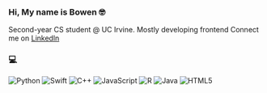 ### Hi, My name is Bowen 🤓

Second-year CS student @ UC Irvine.
Mostly developing frontend
Connect me on [Linkedln](https://www.linkedin.com/in/bowenwang0815/)

### 💻
![Python](https://img.shields.io/badge/python-3670A0?style=for-the-badge&logo=python&logoColor=ffdd54) ![Swift](https://img.shields.io/badge/swift-F54A2A?style=for-the-badge&logo=swift&logoColor=white) ![C++](https://img.shields.io/badge/c++-%2300599C.svg?style=for-the-badge&logo=c%2B%2B&logoColor=white) ![JavaScript](https://img.shields.io/badge/javascript-%23323330.svg?style=for-the-badge&logo=javascript&logoColor=%23F7DF1E) ![R](https://img.shields.io/badge/r-%23276DC3.svg?style=for-the-badge&logo=r&logoColor=white) ![Java](https://img.shields.io/badge/java-%23ED8B00.svg?style=for-the-badge&logo=openjdk&logoColor=white) ![HTML5](https://img.shields.io/badge/html5-%23E34F26.svg?style=for-the-badge&logo=html5&logoColor=white)

